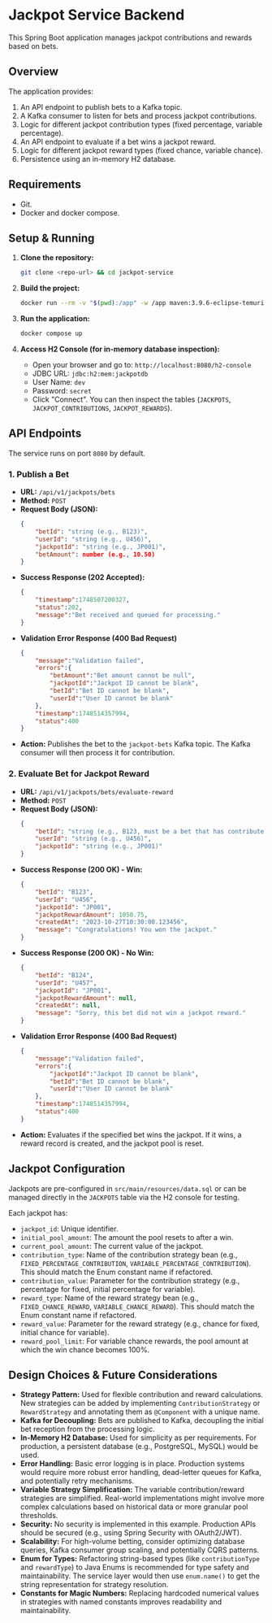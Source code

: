 # Jackpot Service Backend

This Spring Boot application manages jackpot contributions and rewards based on bets.

## Overview

The application provides:
1.  An API endpoint to publish bets to a Kafka topic.
2.  A Kafka consumer to listen for bets and process jackpot contributions.
3.  Logic for different jackpot contribution types (fixed percentage, variable percentage).
4.  An API endpoint to evaluate if a bet wins a jackpot reward.
5.  Logic for different jackpot reward types (fixed chance, variable chance).
6.  Persistence using an in-memory H2 database.

## Requirements

* Git.
* Docker and docker compose.

## Setup & Running

1.  **Clone the repository:**
    ```bash
    git clone <repo-url> && cd jackpot-service
    ```

2.  **Build the project:**
    ```bash
    docker run --rm -v "$(pwd):/app" -w /app maven:3.9.6-eclipse-temurin-17 mvn clean package
    ```

3.  **Run the application:**
    ```bash
    docker compose up
    ```

4.  **Access H2 Console (for in-memory database inspection):**
    * Open your browser and go to: `http://localhost:8080/h2-console`
    * JDBC URL: `jdbc:h2:mem:jackpotdb`
    * User Name: `dev`
    * Password: `secret`
    * Click "Connect". You can then inspect the tables (`JACKPOTS`, `JACKPOT_CONTRIBUTIONS`, `JACKPOT_REWARDS`).

## API Endpoints

The service runs on port `8080` by default.

### 1. Publish a Bet

* **URL:** `/api/v1/jackpots/bets`
* **Method:** `POST`
* **Request Body (JSON):**
    ```json
    {
        "betId": "string (e.g., B123)",
        "userId": "string (e.g., U456)",
        "jackpotId": "string (e.g., JP001)",
        "betAmount": number (e.g., 10.50)
    }
    ```
* **Success Response (202 Accepted):**
    ```json
    {
        "timestamp":1748507200327,
        "status":202,
        "message":"Bet received and queued for processing."
    }
    ```
* **Validation Error Response (400 Bad Request)**
    ```json
    {
        "message":"Validation failed",
        "errors":{
            "betAmount":"Bet amount cannot be null",
            "jackpotId":"Jackpot ID cannot be blank",
            "betId":"Bet ID cannot be blank",
            "userId":"User ID cannot be blank"
        },
        "timestamp":1748514357994,
        "status":400
    }
    ```
* **Action:** Publishes the bet to the `jackpot-bets` Kafka topic. The Kafka consumer will then process it for contribution.

### 2. Evaluate Bet for Jackpot Reward

* **URL:** `/api/v1/jackpots/bets/evaluate-reward`
* **Method:** `POST`
* **Request Body (JSON):**
    ```json
    {
        "betId": "string (e.g., B123, must be a bet that has contributed)",
        "userId": "string (e.g., U456)",
        "jackpotId": "string (e.g., JP001)"
    }
    ```
* **Success Response (200 OK) - Win:**
    ```json
    {
        "betId": "B123",
        "userId": "U456",
        "jackpotId": "JP001",
        "jackpotRewardAmount": 1050.75,
        "createdAt": "2023-10-27T10:30:00.123456",
        "message": "Congratulations! You won the jackpot."
    }
    ```
* **Success Response (200 OK) - No Win:**
    ```json
    {
        "betId": "B124",
        "userId": "U457",
        "jackpotId": "JP001",
        "jackpotRewardAmount": null,
        "createdAt": null,
        "message": "Sorry, this bet did not win a jackpot reward."
    }
    ```
* **Validation Error Response (400 Bad Request)**
    ```json
    {
        "message":"Validation failed",
        "errors":{
            "jackpotId":"Jackpot ID cannot be blank",
            "betId":"Bet ID cannot be blank",
            "userId":"User ID cannot be blank"
        },
        "timestamp":1748514357994,
        "status":400
    }
    ```
* **Action:** Evaluates if the specified bet wins the jackpot. If it wins, a reward record is created, and the jackpot pool is reset.

## Jackpot Configuration

Jackpots are pre-configured in `src/main/resources/data.sql` or can be managed directly in the `JACKPOTS` table via the H2 console for testing.

Each jackpot has:
* `jackpot_id`: Unique identifier.
* `initial_pool_amount`: The amount the pool resets to after a win.
* `current_pool_amount`: The current value of the jackpot.
* `contribution_type`: Name of the contribution strategy bean (e.g., `FIXED_PERCENTAGE_CONTRIBUTION`, `VARIABLE_PERCENTAGE_CONTRIBUTION`). This should match the Enum constant name if refactored.
* `contribution_value`: Parameter for the contribution strategy (e.g., percentage for fixed, initial percentage for variable).
* `reward_type`: Name of the reward strategy bean (e.g., `FIXED_CHANCE_REWARD`, `VARIABLE_CHANCE_REWARD`). This should match the Enum constant name if refactored.
* `reward_value`: Parameter for the reward strategy (e.g., chance for fixed, initial chance for variable).
* `reward_pool_limit`: For variable chance rewards, the pool amount at which the win chance becomes 100%.

## Design Choices & Future Considerations

* **Strategy Pattern:** Used for flexible contribution and reward calculations. New strategies can be added by implementing `ContributionStrategy` or `RewardStrategy` and annotating them as `@Component` with a unique name.
* **Kafka for Decoupling:** Bets are published to Kafka, decoupling the initial bet reception from the processing logic.
* **In-Memory H2 Database:** Used for simplicity as per requirements. For production, a persistent database (e.g., PostgreSQL, MySQL) would be used.
* **Error Handling:** Basic error logging is in place. Production systems would require more robust error handling, dead-letter queues for Kafka, and potentially retry mechanisms.
* **Variable Strategy Simplification:** The variable contribution/reward strategies are simplified. Real-world implementations might involve more complex calculations based on historical data or more granular pool thresholds.
* **Security:** No security is implemented in this example. Production APIs should be secured (e.g., using Spring Security with OAuth2/JWT).
* **Scalability:** For high-volume betting, consider optimizing database queries, Kafka consumer group scaling, and potentially CQRS patterns.
* **Enum for Types:** Refactoring string-based types (like `contributionType` and `rewardType`) to Java Enums is recommended for type safety and maintainability. The service layer would then use `enum.name()` to get the string representation for strategy resolution.
* **Constants for Magic Numbers:** Replacing hardcoded numerical values in strategies with named constants improves readability and maintainability.
